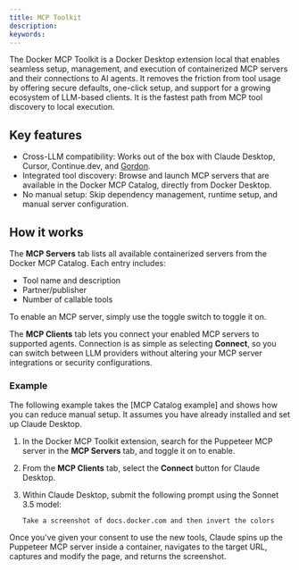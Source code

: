 ```yaml
---
title: MCP Toolkit
description:
keywords: 
---
```


The Docker MCP Toolkit is a Docker Desktop extension local that enables seamless setup, management, and execution of containerized MCP servers and their connections to AI agents. It removes the friction from tool usage by offering secure defaults, one-click setup, and support for a growing ecosystem of LLM-based clients. It is the fastest path from MCP tool discovery to local execution.

## Key features

- Cross-LLM compatibility: Works out of the box with Claude Desktop, Cursor, Continue.dev, and [Gordon](/manuals/ai/gordon/_index.md).
- Integrated tool discovery: Browse and launch MCP servers that are available in the Docker MCP Catalog, directly from Docker Desktop.
- No manual setup: Skip dependency management, runtime setup, and manual server configuration.

## How it works

The **MCP Servers** tab lists all available containerized servers from the Docker MCP Catalog. Each entry includes:

- Tool name and description
- Partner/publisher
- Number of callable tools

To enable an MCP server, simply use the toggle switch to toggle it on.

The **MCP Clients** tab lets you connect your enabled MCP servers to supported agents. Connection is as simple as selecting **Connect**, so you can switch between LLM providers without altering your MCP server integrations or security configurations.

### Example

The following example takes the [MCP Catalog example] and shows how you can reduce manual setup. It assumes you have already installed and set up Claude Desktop.

1. In the Docker MCP Toolkit extension, search for the Puppeteer MCP server in the **MCP Servers** tab, and toggle it on to enable.
2. From the **MCP Clients** tab, select the **Connect** button for Claude Desktop. 
3. Within Claude Desktop, submit the following prompt using the Sonnet 3.5 model:

   ```text
   Take a screenshot of docs.docker.com and then invert the colors
   ```

Once you've given your consent to use the new tools, Claude spins up the Puppeteer MCP server inside a container, navigates to the target URL, captures and modify the page, and returns the screenshot.